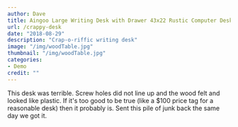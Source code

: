 ```yaml
---
author: Dave
title: Aingoo Large Writing Desk with Drawer 43x22 Rustic Computer Desk Slim Metal MDF Wood Grain Workstation for Brown Farmhouse
url: /crappy-desk
date: "2018-08-29"
description: "Crap-o-riffic writing desk"
image: "/img/woodTable.jpg"
thumbnail: "/img/woodTable.jpg"
categories:
- Demo
credit: ""
---
```

This desk was terrible. Screw holes did not line up and the wood felt and looked like plastic. If it's too good to be true (like a $100 price tag for a reasonable desk) then it probably is. Sent this pile of junk back the same day we got it.
<!--more-->
